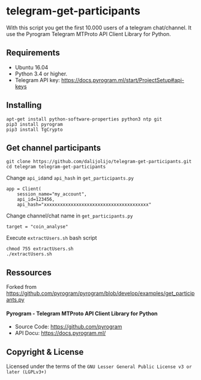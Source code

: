 # telegram-get-participants

With this script you get the first 10.000 users of a telegram chat/channel. It use the Pyrogram Telegram MTProto API Client Library for Python.

## Requirements
- Ubuntu 16.04  
- Python 3.4 or higher.
- Telegram API key: https://docs.pyrogram.ml/start/ProjectSetup#api-keys

## Installing

```
apt-get install python-software-properties python3 ntp git
pip3 install pyrogram
pip3 install TgCrypto
```

## Get channel participants

```
git clone https://github.com/dalijolijo/telegram-get-participants.git
cd telegram telegram-get-participants
```

Change `api_id`and `api_hash` in `get_participants.py`
```
app = Client(
    session_name="my_account",
    api_id=123456,
    api_hash="xxxxxxxxxxxxxxxxxxxxxxxxxxxxxxxxxxxxxxx"
```

Change channel/chat name in `get_participants.py`
```
target = "coin_analyse"
```

Execute `extractUsers.sh` bash script

```
chmod 755 extractUsers.sh
./extractUsers.sh
```

## Ressources
Forked from https://github.com/pyrogram/pyrogram/blob/develop/examples/get_participants.py
#### Pyrogram - Telegram MTProto API Client Library for Python
- Source Code: https://github.com/pyrogram
- API Docu: https://docs.pyrogram.ml/


## Copyright & License
Licensed under the terms of the `GNU Lesser General Public License v3 or later (LGPLv3+)`
